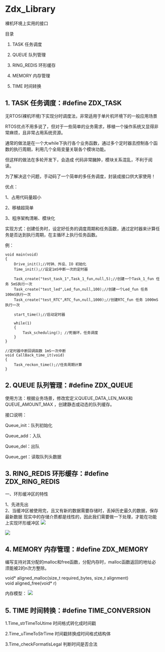# Zdx_Library
裸机环境上实用的接口

 目录

1. TASK 任务调度

2. QUEUE 队列管理 

3. RING_REDIS 环形缓存

4. MEMORY 内存管理

5. TIME 时间转换

## 1. TASK 任务调度：#define ZDX_TASK   ##

无RTOS(裸机环境)下实现分时调度法，非常适用于单片机环境下的一般应用场景

RTOS优点不用多说了，但对于一些简单的业务需求，移植一个操作系统又显得非常麻烦，且非常占用系统资源。

通常的做法是在一个大while下执行各个业务函数，通过多个定时器去控制各个函数的执行周期，利用几个全局变量关联各个模块功能。

但这样的做法在多轮开发下，会造成 代码非常臃肿，模块关系混乱，不利于阅读。

为了解决这个问题，手动码了一个简单的多任务调度，封装成接口供大家使用！

优点： 

1、占用代码量超小

2、移植超简单

3、程序架构清晰、模块化

实现方式：创建任务时，设定好任务的调度周期和任务函数，通过定时器来计算任务是否达到执行周期，在主循环上执行任务函数。


例：
    
    void main(void)
    {
    	Drive_init();//时钟、外设、IO 初始化
    	Time_init();//设定1mS中断一次的定时器
    
    	Task_create("test_task_1",Task_1_fun,null,5);//创建一个Task_1_fun 任务 5mS执行一次
    	Task_create("test_led",Led_fun,null,100);//创建一个Led_fun 任务 100mS执行一次
    	Task_create("test_RTC",RTC_fun,null,1000);//创建RTC_fun 任务 1000mS执行一次
    
     	start_time();//启动定时器
    
    	while(1)
    	{
    		Task_scheduling(); //死循环，任务调度
    	}
    }
    
    //定时器中断回调函数 1mS一次中断 
    void CallBack_time_it(void)
    {
    	Task_reckon_time();//任务周期计算
    }








## 2. QUEUE  队列管理：#define ZDX_QUEUE    ##

使用方法：根据业务场景，修改宏定义QUEUE_DATA_LEN_MAX和QUEUE_AMOUNT_MAX ，创建静态或动态的队列缓存。

接口说明：

 Queue_init：队列初始化

 Queue_add：入队

 Queue_del：出队

 Queue_get：读取队列头数据






## 3. RING_REDIS  环形缓存：#define ZDX_RING_REDIS    ##


一、环形缓冲区的特性

1、先进先出        
2、当缓冲区被使用完，且又有新的数据需要存储时，丢掉历史最久的数据，保存最新数据
现实中的存储介质都是线性的，因此我们需要做一下处理，才能在功能上实现环形缓冲区
![](https://img-blog.csdn.net/20180823161741219?watermark/2/text/aHR0cHM6Ly9ibG9nLmNzZG4ubmV0L21hb3dlbnRhbzA0MTY=/font/5a6L5L2T/fontsize/400/fill/I0JBQkFCMA==/dissolve/70)


![](https://img-blog.csdn.net/20180823161009879?watermark/2/text/aHR0cHM6Ly9ibG9nLmNzZG4ubmV0L21hb3dlbnRhbzA0MTY=/font/5a6L5L2T/fontsize/400/fill/I0JBQkFCMA==/dissolve/70)




## 4. MEMORY  内存管理：#define ZDX_MEMORY    ##

编写支持对其分配的malloc和free函数，分配内存时，malloc函数返回的地址必须能被2的n次方整除。


void* aligned_malloc(size_t required_bytes, size_t alignment)    
void aligned_free(void* r)

内存模型：
![](https://img-blog.csdnimg.cn/202103131542419.png?x-oss-process=image/watermark,type_ZmFuZ3poZW5naGVpdGk,shadow_10,text_aHR0cHM6Ly9ibG9nLmNzZG4ubmV0L3FxXzM3ODMwNzU3,size_16,color_FFFFFF,t_70)



## 5. TIME  时间转换：#define TIME_CONVERSION    ##

1.Time_strTimeToUtime   时间格式转化成时间戳

2.Time_uTimeToStrTime  时间戳转换成时间格式结构体

3.Time_checkFormatIsLegal 判断时间是否合法
